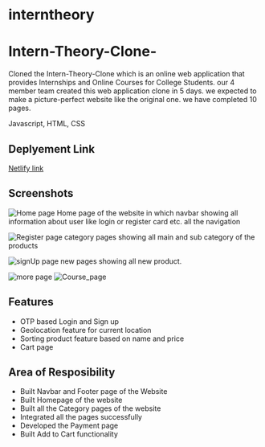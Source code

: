 # interntheory
# Intern-Theory-Clone-
Cloned the Intern-Theory-Clone  which is an online web application that provides Internships and
Online Courses for College Students. our 4 member team created this web
application clone in 5 days. we expected to make a picture-perfect
website like the original one. we have completed 10 pages.


Javascript, HTML, CSS

## Deplyement Link

<a href="https://intern-theory-roan.vercel.app/">Netlify link</a>

## Screenshots

![Home page](https://i.imgur.com/UfuPQ9l.png)
 Home page of the website in which navbar showing all information about user like login or register card etc. all the navigation

![Register page](https://i.imgur.com/6KcINC7.png)
category pages showing all main and sub category of the products

![signUp page](https://i.imgur.com/dwyMp2t.png)
new pages showing all  new product.

![more page](https://i.imgur.com/OGf4Npj.png)
![Course_page](https://i.imgur.com/TjfW6Jb.png)


## Features
 
- OTP based Login and Sign up
- Geolocation feature for current location
- Sorting product feature based on name and price
- Cart page


## Area of Resposibility

- Built Navbar and Footer page of the Website
- Built Homepage of the website
- Built all the Category pages of the website
- Integrated all the pages successfully
- Developed the Payment page
- Built Add to Cart functionality
